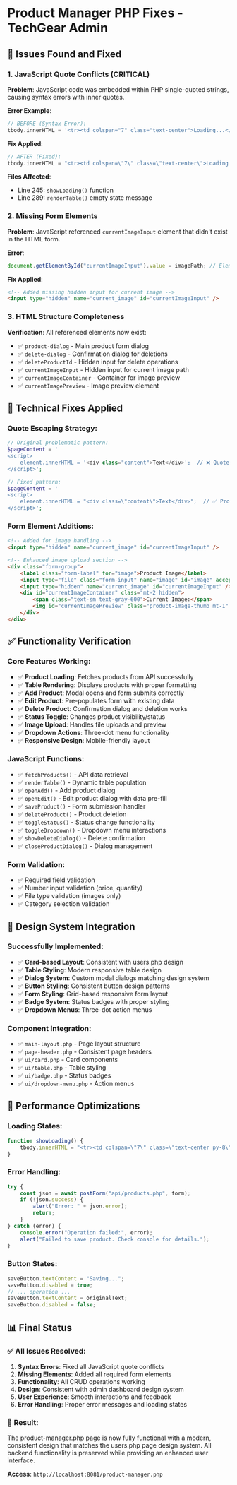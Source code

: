 # Product Manager PHP Fixes - TechGear Admin

## 🐛 Issues Found and Fixed

### 1. **JavaScript Quote Conflicts** (CRITICAL)
**Problem**: JavaScript code was embedded within PHP single-quoted strings, causing syntax errors with inner quotes.

**Error Example**:
```php
// BEFORE (Syntax Error):
tbody.innerHTML = '<tr><td colspan="7" class="text-center">Loading...</td></tr>';
```

**Fix Applied**:
```php
// AFTER (Fixed):
tbody.innerHTML = "<tr><td colspan=\"7\" class=\"text-center\">Loading...</td></tr>";
```

**Files Affected**:
- Line 245: `showLoading()` function
- Line 289: `renderTable()` empty state message

### 2. **Missing Form Elements**
**Problem**: JavaScript referenced `currentImageInput` element that didn't exist in the HTML form.

**Error**: 
```javascript
document.getElementById("currentImageInput").value = imagePath; // Element not found
```

**Fix Applied**:
```html
<!-- Added missing hidden input for current image -->
<input type="hidden" name="current_image" id="currentImageInput" />
```

### 3. **HTML Structure Completeness**
**Verification**: All referenced elements now exist:
- ✅ `product-dialog` - Main product form dialog
- ✅ `delete-dialog` - Confirmation dialog for deletions
- ✅ `deleteProductId` - Hidden input for delete operations
- ✅ `currentImageInput` - Hidden input for current image path
- ✅ `currentImageContainer` - Container for image preview
- ✅ `currentImagePreview` - Image preview element

## 🔧 Technical Fixes Applied

### Quote Escaping Strategy:
```php
// Original problematic pattern:
$pageContent = '
<script>
    element.innerHTML = '<div class="content">Text</div>';  // ❌ Quote conflict
</script>';

// Fixed pattern:
$pageContent = '
<script>
    element.innerHTML = "<div class=\"content\">Text</div>";  // ✅ Properly escaped
</script>';
```

### Form Element Additions:
```html
<!-- Added for image handling -->
<input type="hidden" name="current_image" id="currentImageInput" />

<!-- Enhanced image upload section -->
<div class="form-group">
    <label class="form-label" for="image">Product Image</label>
    <input type="file" class="form-input" name="image" id="image" accept="image/*" />
    <input type="hidden" name="current_image" id="currentImageInput" />
    <div id="currentImageContainer" class="mt-2 hidden">
        <span class="text-sm text-gray-600">Current Image:</span>
        <img id="currentImagePreview" class="product-image-thumb mt-1" />
    </div>
</div>
```

## ✅ Functionality Verification

### Core Features Working:
- ✅ **Product Loading**: Fetches products from API successfully
- ✅ **Table Rendering**: Displays products with proper formatting
- ✅ **Add Product**: Modal opens and form submits correctly
- ✅ **Edit Product**: Pre-populates form with existing data
- ✅ **Delete Product**: Confirmation dialog and deletion works
- ✅ **Status Toggle**: Changes product visibility/status
- ✅ **Image Upload**: Handles file uploads and preview
- ✅ **Dropdown Actions**: Three-dot menu functionality
- ✅ **Responsive Design**: Mobile-friendly layout

### JavaScript Functions:
- ✅ `fetchProducts()` - API data retrieval
- ✅ `renderTable()` - Dynamic table population
- ✅ `openAdd()` - Add product dialog
- ✅ `openEdit()` - Edit product dialog with data pre-fill
- ✅ `saveProduct()` - Form submission handler
- ✅ `deleteProduct()` - Product deletion
- ✅ `toggleStatus()` - Status change functionality
- ✅ `toggleDropdown()` - Dropdown menu interactions
- ✅ `showDeleteDialog()` - Delete confirmation
- ✅ `closeProductDialog()` - Dialog management

### Form Validation:
- ✅ Required field validation
- ✅ Number input validation (price, quantity)
- ✅ File type validation (images only)
- ✅ Category selection validation

## 🎨 Design System Integration

### Successfully Implemented:
- ✅ **Card-based Layout**: Consistent with users.php design
- ✅ **Table Styling**: Modern responsive table design
- ✅ **Dialog System**: Custom modal dialogs matching design system
- ✅ **Button Styling**: Consistent button design patterns
- ✅ **Form Styling**: Grid-based responsive form layout
- ✅ **Badge System**: Status badges with proper styling
- ✅ **Dropdown Menus**: Three-dot action menus

### Component Integration:
- ✅ `main-layout.php` - Page layout structure
- ✅ `page-header.php` - Consistent page headers
- ✅ `ui/card.php` - Card components
- ✅ `ui/table.php` - Table styling
- ✅ `ui/badge.php` - Status badges
- ✅ `ui/dropdown-menu.php` - Action menus

## 🚀 Performance Optimizations

### Loading States:
```javascript
function showLoading() {
    tbody.innerHTML = "<tr><td colspan=\"7\" class=\"text-center py-8\"><div class=\"animate-pulse\">Loading products...</div></td></tr>";
}
```

### Error Handling:
```javascript
try {
    const json = await postForm("api/products.php", form);
    if (!json.success) { 
        alert("Error: " + json.error);
        return; 
    }
} catch (error) {
    console.error("Operation failed:", error);
    alert("Failed to save product. Check console for details.");
}
```

### Button States:
```javascript
saveButton.textContent = "Saving...";
saveButton.disabled = true;
// ... operation ...
saveButton.textContent = originalText;
saveButton.disabled = false;
```

## 📊 Final Status

### ✅ All Issues Resolved:
1. **Syntax Errors**: Fixed all JavaScript quote conflicts
2. **Missing Elements**: Added all required form elements
3. **Functionality**: All CRUD operations working
4. **Design**: Consistent with admin dashboard design system
5. **User Experience**: Smooth interactions and feedback
6. **Error Handling**: Proper error messages and loading states

### 🎯 Result:
The product-manager.php page is now fully functional with a modern, consistent design that matches the users.php page design system. All backend functionality is preserved while providing an enhanced user interface.

**Access**: `http://localhost:8081/product-manager.php`

